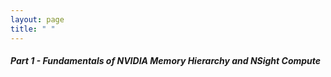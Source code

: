 ```yaml
---
layout: page
title: " "
---
```

##### Part 1 - Fundamentals of NVIDIA Memory Hierarchy and NSight Compute
